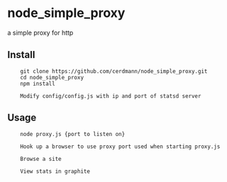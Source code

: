 node_simple_proxy
=================

a simple proxy for http

Install
-------
        git clone https://github.com/cerdmann/node_simple_proxy.git
        cd node_simple_proxy
        npm install

        Modify config/config.js with ip and port of statsd server

Usage
-----
        node proxy.js {port to listen on}
        
        Hook up a browser to use proxy port used when starting proxy.js
        
        Browse a site
        
        View stats in graphite
